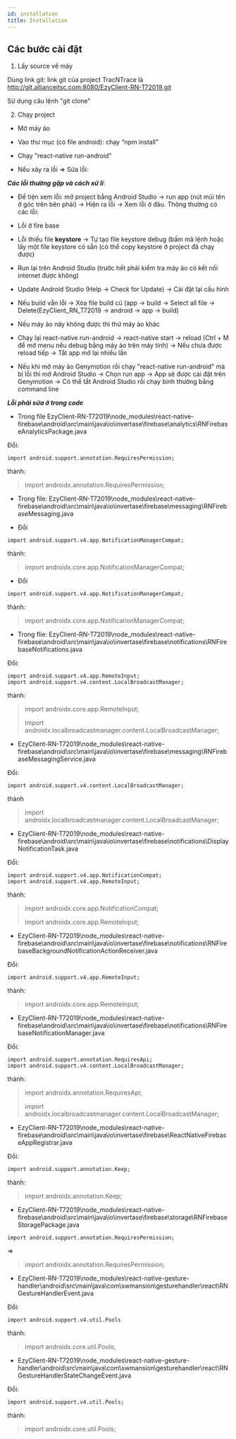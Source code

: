```yaml
---
id: installation
title: Installation
---
```


## **Các bước cài đặt**

1. Lấy source về máy

Dùng link git: link git của project TracNTrace là http://git.allianceitsc.com:8080/EzyClient-RN-T72019.git

Sử dụng câu lệnh "git clone"

2. Chạy project

- Mở máy ảo 

- Vào thư mục (có file android): chạy “npm install”

- Chạy "react-native run-android"

- Nếu xảy ra lỗi => Sửa lỗi:

***Các lỗi thường gặp và cách xử lí***: 

* Để tiện xem lỗi: mở project bằng Android Studio → run app (nút mũi tên ở góc trên bên phải) → Hiện ra lỗi → Xem lỗi ở đâu. Thông thường có các lỗi:

* Lỗi ở fire base

* Lỗi thiếu file **keystore** → Tự tạo file keystore debug (bấm mã lệnh hoặc lấy một file keystore có sẵn (có thể copy keystore ở project đã chạy được)

* Run lại trên Android Studio (trước hết phải kiểm tra máy ảo có kết nối internet được không)

* Update Android Studio (Help → Check for Update) → Cài đặt lại cấu hình

* Nếu build vẫn lỗi → Xóa file build cũ (app → build → Select all file → Delete(EzyClient_RN_T72019 → android → app → build)

* Nếu máy ảo nãy không được thì thử máy ảo khác

* Chạy lại react-native run-android → react-native start → reload (Ctrl + M để mở menu nếu debug bằng máy ảo trên máy tính) → Nếu chưa được reload tiếp → Tắt app mở lại nhiều lần

* Nếu khi mở máy ảo Genymotion rồi chạy "react-native run-android" mà bị lỗi thì mở Android Studio -> Chọn run app -> App sẽ được cài đặt trên Genymotion -> Có thể tắt Android Studio rồi chạy bình thường bằng command line

***Lỗi phải sửa ở trong code***

- Trong file EzyClient-RN-T72019\node_modules\react-native-firebase\android\src\main\java\io\invertase\firebase\analytics\RNFirebaseAnalyticsPackage.java

Đổi:

```
import android.support.annotation.RequiresPermission;
```

thành:

> import androidx.annotation.RequiresPermission;

- Trong file: EzyClient-RN-T72019\node_modules\react-native-firebase\android\src\main\java\io\invertase\firebase\messaging\RNFirebaseMessaging.java

+ Đổi 

```
import android.support.v4.app.NotificationManagerCompat;
```

thành:

> import androidx.core.app.NotificationManagerCompat;

+ Đổi 

```
import android.support.v4.app.NotificationManagerCompat;
```

thành:

> import androidx.core.app.NotificationManagerCompat;

- Trong flie: EzyClient-RN-T72019\node_modules\react-native-firebase\android\src\main\java\io\invertase\firebase\notifications\RNFirebaseNotifications.java

Đổi:

```
import android.support.v4.app.RemoteInput;
import android.support.v4.content.LocalBroadcastManager;
```

thành:

>import androidx.core.app.RemoteInput;
>
>import androidx.localbroadcastmanager.content.LocalBroadcastManager;

- EzyClient-RN-T72019\node_modules\react-native-firebase\android\src\main\java\io\invertase\firebase\messaging\RNFirebaseMessagingService.java

Đổi:

```
import android.support.v4.content.LocalBroadcastManager;
```

thành

> import androidx.localbroadcastmanager.content.LocalBroadcastManager;

- EzyClient-RN-T72019\node_modules\react-native-firebase\android\src\main\java\io\invertase\firebase\notifications\DisplayNotificationTask.java

Đổi:

```
import android.support.v4.app.NotificationCompat;
import android.support.v4.app.RemoteInput;
```

thành:

> import androidx.core.app.NotificationCompat;
>
> import androidx.core.app.RemoteInput;

- EzyClient-RN-T72019\node_modules\react-native-firebase\android\src\main\java\io\invertase\firebase\notifications\RNFirebaseBackgroundNotificationActionReceiver.java

Đổi:

```
import android.support.v4.app.RemoteInput;
```

thành:

> import androidx.core.app.RemoteInput;

- EzyClient-RN-T72019\node_modules\react-native-firebase\android\src\main\java\io\invertase\firebase\notifications\RNFirebaseNotificationManager.java

Đổi:

```
import android.support.annotation.RequiresApi;
import android.support.v4.content.LocalBroadcastManager;
```

thành:

> import androidx.annotation.RequiresApi;
>
> import androidx.localbroadcastmanager.content.LocalBroadcastManager;

- EzyClient-RN-T72019\node_modules\react-native-firebase\android\src\main\java\io\invertase\firebase\ReactNativeFirebaseAppRegistrar.java

Đổi:

```
import android.support.annotation.Keep;
```

thành:

> import androidx.annotation.Keep;

- EzyClient-RN-T72019\node_modules\react-native-firebase\android\src\main\java\io\invertase\firebase\storage\RNFirebaseStoragePackage.java

```
import android.support.annotation.RequiresPermission;
```

=> 

> import androidx.annotation.RequiresPermission;

- EzyClient-RN-T72019\node_modules\react-native-gesture-handler\android\src\main\java\com\swmansion\gesturehandler\react\RNGestureHandlerEvent.java

Đổi:

```
import android.support.v4.util.Pools
```

thành:

> import androidx.core.util.Pools;

- EzyClient-RN-T72019\node_modules\react-native-gesture-handler\android\src\main\java\com\swmansion\gesturehandler\react\RNGestureHandlerStateChangeEvent.java

Đổi:

```
import android.support.v4.util.Pools;
```

thành:

> import androidx.core.util.Pools;

